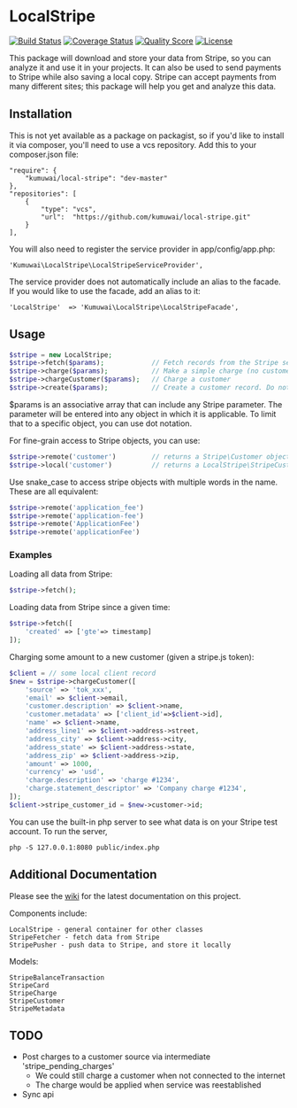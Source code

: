 LocalStripe
============
[![Build Status](https://img.shields.io/travis/kumuwai/local-stripe/master.svg)](https://travis-ci.org/kumuwai/local-stripe)
[![Coverage Status](https://coveralls.io/repos/kumuwai/local-stripe/badge.png?branch=master)](https://coveralls.io/r/kumuwai/local-stripe)
[![Quality Score](https://img.shields.io/scrutinizer/g/kumuwai/local-stripe.svg)](https://scrutinizer-ci.com/g/kumuwai/local-stripe)
[![License](https://img.shields.io/badge/license-MIT-blue.svg)](LICENSE.md)

This package will download and store your data from Stripe, so you can analyze it and use it in your projects. It can also be used to send payments to Stripe while also saving a local copy. Stripe can accept payments from many different sites; this package will help you get and analyze this data. 


Installation
--------------
This is not yet available as a package on packagist, so if you'd like to install it via composer, you'll need to use a vcs repository. Add this to your composer.json file:

    "require": {
        "kumuwai/local-stripe": "dev-master"
    },
    "repositories": [
        {
            "type": "vcs",
            "url":  "https://github.com/kumuwai/local-stripe.git"
        }
    ],

You will also need to register the service provider in app/config/app.php:

    'Kumuwai\LocalStripe\LocalStripeServiceProvider',

The service provider does not automatically include an alias to the facade. If you would like to use the facade, add an alias to it:

    'LocalStripe'  => 'Kumuwai\LocalStripe\LocalStripeFacade',


Usage
------

```php
$stripe = new LocalStripe;
$stripe->fetch($params);            // Fetch records from the Stripe server; return local objects
$stripe->charge($params);           // Make a simple charge (no customer object, or already-created customer)
$stripe->chargeCustomer($params);   // Charge a customer
$stripe->create($params);           // Create a customer record. Do not charge them at this time.
```

$params is an associative array that can include any Stripe parameter. The parameter will be entered into any object in which it is applicable. To limit that to a specific object, you can use dot notation. 

For fine-grain access to Stripe objects, you can use:

```php
$stripe->remote('customer')         // returns a Stripe\Customer object
$stripe->local('customer')          // returns a LocalStripe\StripeCustomer object
```

Use snake_case to access stripe objects with multiple words in the name. These are all equivalent:

```php
$stripe->remote('application_fee') 
$stripe->remote('application-fee') 
$stripe->remote('ApplicationFee') 
$stripe->remote('applicationFee') 
```

### Examples

Loading all data from Stripe:

```php
$stripe->fetch();
```

Loading data from Stripe since a given time:

```php
$stripe->fetch([
    'created' => ['gte'=> timestamp]
]);
```

Charging some amount to a new customer (given a stripe.js token):

```php
$client = // some local client record
$new = $stripe->chargeCustomer([
    'source' => 'tok_xxx',
    'email' => $client->email,
    'customer.description' => $client->name,
    'customer.metadata' => ['client_id'=>$client->id],
    'name' => $client->name,
    'address_line1' => $client->address->street,
    'address_city' => $client->address->city,
    'address_state' => $client->address->state,
    'address_zip' => $client->address->zip,
    'amount' => 1000,
    'currency' => 'usd',
    'charge.description' => 'charge #1234',
    'charge.statement_descriptor' => 'Company charge #1234',
]);
$client->stripe_customer_id = $new->customer->id;
```

You can use the built-in php server to see what data is on your Stripe test account. To run the server,

    php -S 127.0.0.1:8080 public/index.php


Additional Documentation
-------------------------
Please see the [wiki](https://github.com/kumuwai/local-stripe/wiki) for the latest documentation on this project.

Components include:

    LocalStripe - general container for other classes
    StripeFetcher - fetch data from Stripe
    StripePusher - push data to Stripe, and store it locally

Models:

    StripeBalanceTransaction
    StripeCard
    StripeCharge
    StripeCustomer
    StripeMetadata



TODO
----
  * Post charges to a customer source via intermediate 'stripe_pending_charges'
    * We could still charge a customer when not connected to the internet
    * The charge would be applied when service was reestablished
  * Sync api 
  